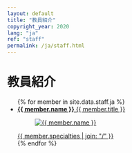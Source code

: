 ```yaml
---
layout: default
title: "教員紹介"
copyright_year: 2020
lang: "ja"
ref: "staff"
permalink: /ja/staff.html
---
```


<h1 class="nav2">教員紹介</h1>
<section>
  <ul class="staff">
    {% for member in site.data.staff.ja %}
      <li>
        <a href="{{ site.baseurl }}/staff/{{ member.id }}.html">
          <b>{{ member.name }}</b> {{ member.title }}<br>
          <figure><img src="{{ site.baseurl }}/image/{{ member.image }}" alt="{{ member.name }}"></figure>
          {{ member.specialties | join: "/" }}
        </a>
      </li>
    {% endfor %}
  </ul>
</section>
